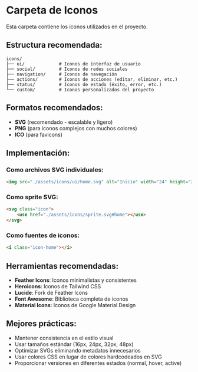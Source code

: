 # Carpeta de Iconos

Esta carpeta contiene los iconos utilizados en el proyecto.

## Estructura recomendada:

```
icons/
├── ui/             # Iconos de interfaz de usuario
├── social/         # Iconos de redes sociales
├── navigation/     # Iconos de navegación
├── actions/        # Iconos de acciones (editar, eliminar, etc.)
├── status/         # Iconos de estado (éxito, error, etc.)
└── custom/         # Iconos personalizados del proyecto
```

## Formatos recomendados:
- **SVG** (recomendado - escalable y ligero)
- **PNG** (para iconos complejos con muchos colores)
- **ICO** (para favicons)

## Implementación:

### Como archivos SVG individuales:
```html
<img src="./assets/icons/ui/home.svg" alt="Inicio" width="24" height="24">
```

### Como sprite SVG:
```html
<svg class="icon">
    <use href="./assets/icons/sprite.svg#home"></use>
</svg>
```

### Como fuentes de iconos:
```html
<i class="icon-home"></i>
```

## Herramientas recomendadas:
- **Feather Icons**: Iconos minimalistas y consistentes
- **Heroicons**: Iconos de Tailwind CSS
- **Lucide**: Fork de Feather Icons
- **Font Awesome**: Biblioteca completa de iconos
- **Material Icons**: Iconos de Google Material Design

## Mejores prácticas:
- Mantener consistencia en el estilo visual
- Usar tamaños estándar (16px, 24px, 32px, 48px)
- Optimizar SVGs eliminando metadatos innecesarios
- Usar colores CSS en lugar de colores hardcodeados en SVG
- Proporcionar versiones en diferentes estados (normal, hover, active)
